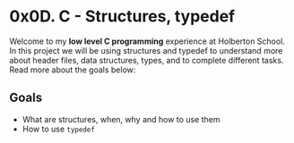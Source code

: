 # 0x0D. C - Structures, typedef

Welcome to my  **low level C programming** experience at Holberton School. In this project we will be using structures and typedef to understand more about header files, data structures, types, and to complete different tasks. Read more about the goals below:


## Goals
-   What are structures, when, why and how to use them
-   How to use  `typedef`




